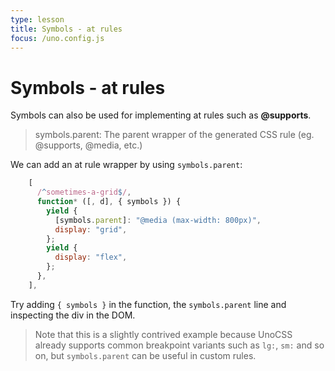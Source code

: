 ```yaml
---
type: lesson
title: Symbols - at rules
focus: /uno.config.js
---
```


# Symbols - at rules

Symbols can also be used for implementing at rules such as **@supports**.

> symbols.parent: The parent wrapper of the generated CSS rule (eg. @supports, @media, etc.)

We can add an at rule wrapper by using `symbols.parent`:

```js
    [
      /^sometimes-a-grid$/,
      function* ([, d], { symbols }) {
        yield {
          [symbols.parent]: "@media (max-width: 800px)",
          display: "grid",
        };
        yield {
          display: "flex",
        };
      },
    ],
```

Try adding `{ symbols }` in the function, the `symbols.parent` line and inspecting the div in the DOM.

> Note that this is a slightly contrived example because UnoCSS already supports common breakpoint variants such as `lg:`, `sm:` and so on, but `symbols.parent` can be useful in custom rules.